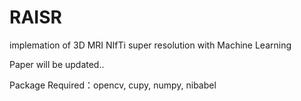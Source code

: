 # RAISR
implemation of 3D MRI NIfTi super resolution with Machine Learning

Paper will be updated..


Package Required：opencv, cupy, numpy, nibabel